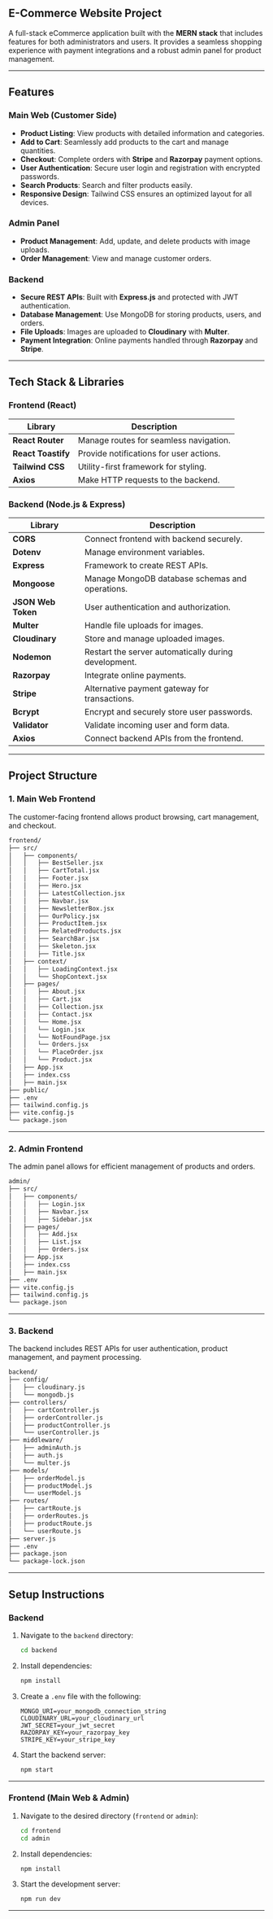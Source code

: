 
## **E-Commerce Website Project**

A full-stack eCommerce application built with the **MERN stack** that includes features for both administrators and users. It provides a seamless shopping experience with payment integrations and a robust admin panel for product management.

---

## **Features**

### **Main Web (Customer Side)**
- **Product Listing**: View products with detailed information and categories.
- **Add to Cart**: Seamlessly add products to the cart and manage quantities.
- **Checkout**: Complete orders with **Stripe** and **Razorpay** payment options.
- **User Authentication**: Secure user login and registration with encrypted passwords.
- **Search Products**: Search and filter products easily.
- **Responsive Design**: Tailwind CSS ensures an optimized layout for all devices.

### **Admin Panel**
- **Product Management**: Add, update, and delete products with image uploads.
- **Order Management**: View and manage customer orders.

### **Backend**
- **Secure REST APIs**: Built with **Express.js** and protected with JWT authentication.
- **Database Management**: Use MongoDB for storing products, users, and orders.
- **File Uploads**: Images are uploaded to **Cloudinary** with **Multer**.
- **Payment Integration**: Online payments handled through **Razorpay** and **Stripe**.

---

## **Tech Stack & Libraries**

### **Frontend (React)**
| Library           | Description                                            |
|-------------------|--------------------------------------------------------|
| **React Router**  | Manage routes for seamless navigation.                 |
| **React Toastify**| Provide notifications for user actions.               |
| **Tailwind CSS**  | Utility-first framework for styling.                   |
| **Axios**         | Make HTTP requests to the backend.                     |

### **Backend (Node.js & Express)**
| Library           | Description                                            |
|-------------------|--------------------------------------------------------|
| **CORS**          | Connect frontend with backend securely.               |
| **Dotenv**        | Manage environment variables.                         |
| **Express**       | Framework to create REST APIs.                        |
| **Mongoose**      | Manage MongoDB database schemas and operations.       |
| **JSON Web Token**| User authentication and authorization.                |
| **Multer**        | Handle file uploads for images.                       |
| **Cloudinary**    | Store and manage uploaded images.                     |
| **Nodemon**       | Restart the server automatically during development.  |
| **Razorpay**      | Integrate online payments.                            |
| **Stripe**        | Alternative payment gateway for transactions.         |
| **Bcrypt**        | Encrypt and securely store user passwords.            |
| **Validator**     | Validate incoming user and form data.                 |
| **Axios**         | Connect backend APIs from the frontend.               |

---

## **Project Structure**

### **1. Main Web Frontend**

The customer-facing frontend allows product browsing, cart management, and checkout.

```bash
frontend/
├── src/
│   ├── components/
│   │   ├── BestSeller.jsx
│   │   ├── CartTotal.jsx
│   │   ├── Footer.jsx
│   │   ├── Hero.jsx
│   │   ├── LatestCollection.jsx
│   │   ├── Navbar.jsx
│   │   ├── NewsletterBox.jsx
│   │   ├── OurPolicy.jsx
│   │   ├── ProductItem.jsx
│   │   ├── RelatedProducts.jsx
│   │   ├── SearchBar.jsx
│   │   ├── Skeleton.jsx
│   │   ├── Title.jsx
│   ├── context/
│   │   ├── LoadingContext.jsx
│   │   └── ShopContext.jsx
│   ├── pages/
│   │   ├── About.jsx
│   │   ├── Cart.jsx
│   │   ├── Collection.jsx
│   │   ├── Contact.jsx
│   │   └── Home.jsx
│   │   └── Login.jsx
│   │   └── NotFoundPage.jsx
│   │   └── Orders.jsx
│   │   └── PlaceOrder.jsx
│   │   └── Product.jsx
│   ├── App.jsx
│   ├── index.css
│   ├── main.jsx
├── public/
├── .env
├── tailwind.config.js
├── vite.config.js
└── package.json
```

---

### **2. Admin Frontend**

The admin panel allows for efficient management of products and orders.

```bash
admin/
├── src/
│   ├── components/
│   │   ├── Login.jsx
│   │   ├── Navbar.jsx
│   │   ├── Sidebar.jsx
│   ├── pages/
│   │   ├── Add.jsx
│   │   ├── List.jsx
│   │   ├── Orders.jsx
│   ├── App.jsx
│   ├── index.css
│   ├── main.jsx
├── .env
├── vite.config.js
├── tailwind.config.js
└── package.json
```

---

### **3. Backend**

The backend includes REST APIs for user authentication, product management, and payment processing.

```bash
backend/
├── config/
│   ├── cloudinary.js
│   └── mongodb.js
├── controllers/
│   ├── cartController.js
│   ├── orderController.js
│   ├── productController.js
│   └── userController.js
├── middleware/
│   ├── adminAuth.js
│   ├── auth.js
│   └── multer.js
├── models/
│   ├── orderModel.js
│   ├── productModel.js
│   └── userModel.js
├── routes/
│   ├── cartRoute.js
│   ├── orderRoutes.js
│   ├── productRoute.js
│   └── userRoute.js
├── server.js
├── .env
├── package.json
└── package-lock.json
```

---

## **Setup Instructions**

### **Backend**
1. Navigate to the `backend` directory:
   ```bash
   cd backend
   ```
2. Install dependencies:
   ```bash
   npm install
   ```
3. Create a `.env` file with the following:
   ```env
   MONGO_URI=your_mongodb_connection_string
   CLOUDINARY_URL=your_cloudinary_url
   JWT_SECRET=your_jwt_secret
   RAZORPAY_KEY=your_razorpay_key
   STRIPE_KEY=your_stripe_key
   ```
4. Start the backend server:
   ```bash
   npm start
   ```

---

### **Frontend (Main Web & Admin)**
1. Navigate to the desired directory (`frontend` or `admin`):
   ```bash
   cd frontend
   cd admin
   ```
2. Install dependencies:
   ```bash
   npm install
   ```
3. Start the development server:
   ```bash
   npm run dev
   ```

---
